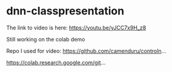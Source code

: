 # dnn-classpresentation

The link to video is here:
https://youtu.be/yJCC7x9H_z8

Still working on the colab demo


Repo I used for video:
https://github.com/camenduru/controln...

https://colab.research.google.com/git...

